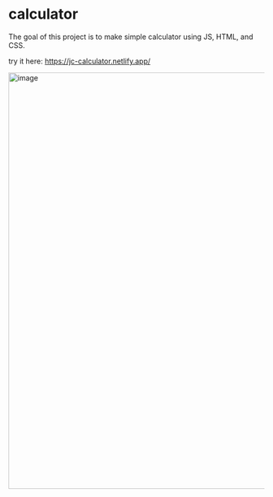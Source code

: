 # calculator
The goal of this project is to make simple calculator using JS, HTML, and CSS.

try it here: https://jc-calculator.netlify.app/


<img width="819" alt="image" src="https://github.com/pingyujc/calculator/assets/75823989/cd8f45a6-1155-463d-9fbc-91e247d67c82">
